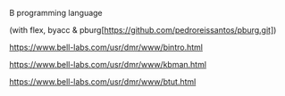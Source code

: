 
  B programming language

  (with flex, byacc & pburg[https://github.com/pedroreissantos/pburg.git])

  https://www.bell-labs.com/usr/dmr/www/bintro.html

  https://www.bell-labs.com/usr/dmr/www/kbman.html

  https://www.bell-labs.com/usr/dmr/www/btut.html
